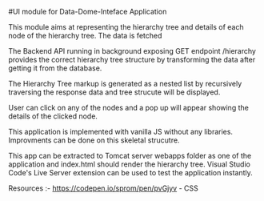#UI module for Data-Dome-Inteface Application

This module aims at representing the hierarchy tree and details of each node of the hierarchy tree. The data is fetched

The Backend API running in background exposing GET endpoint /hierarchy provides the correct hierarchy tree structure by transforming the data after getting it from the database.

The Hierarchy Tree markup is generated as a nested list by recursively traversing the response data and tree strucute will be displayed.

User can click on any of the nodes and a pop up will appear showing the details of the clicked node.

This application is implemented with vanilla JS without any libraries. Improvments can be done on this skeletal strucutre.

This app can be extracted to Tomcat server webapps folder as one of the application and index.html should render the hierarchy tree.
Visual Studio Code's Live Server extension can be used to test the application instantly.

Resources :-
https://codepen.io/sprom/pen/pvGjyv - CSS
